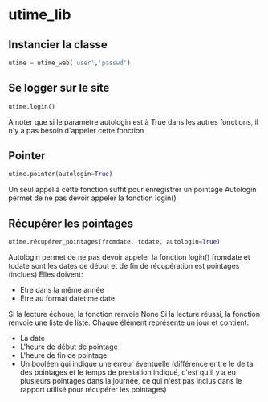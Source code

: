# utime_lib
## Instancier la classe
```python
utime = utime_web('user','passwd')
```

## Se logger sur le site
```python
utime.login()
```
A noter que si le paramètre autologin est à True dans les autres fonctions, il n'y a pas besoin d'appeler cette fonction

## Pointer
```python
utime.pointer(autologin=True)
```
Un seul appel à cette fonction suffit pour enregistrer un pointage
Autologin permet de ne pas devoir appeler la fonction login()


## Récupérer les pointages
```python
utime.récupérer_pointages(fromdate, todate, autologin=True)
```
Autologin permet de ne pas devoir appeler la fonction login()
fromdate et todate sont les dates de début et de fin de récupération est pointages (inclues)
Elles doivent:
- Etre dans la même année
- Etre au format datetime.date

Si la lecture échoue, la fonction renvoie None
Si la lecture réussi, la fonction renvoie une liste de liste.
Chaque élément représente un jour et contient:
- La date
- L'heure de début de pointage
- L'heure de fin de pointage
- Un booléen qui indique une erreur éventuelle (différence entre le delta des pointages et le temps de prestation indiqué, c'est qu'il y a eu plusieurs pointages dans la journée, ce qui n'est pas inclus dans le rapport utilisé pour récupérer les pointages)